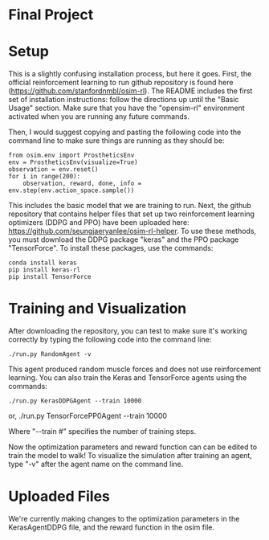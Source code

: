 # Final Project

# Setup
This is a slightly confusing installation process, but here it goes. First, the official reinforcement learning to run github repository
is found here (https://github.com/stanfordnmbl/osim-rl). The README includes the first set of installation instructions: follow the
directions up until the "Basic Usage" section. Make sure that you have the "opensim-rl" environment activated when you are running any 
future commands.

Then, I would suggest copying and pasting the following code into the command line to make sure things are running as they should be:

    from osim.env import ProstheticsEnv 
    env = ProstheticsEnv(visualize=True)
    observation = env.reset()
    for i in range(200):
        observation, reward, done, info = env.step(env.action_space.sample())


This includes the basic model that we are training to run. Next, the github repository that contains helper files that set up two 
reinforcement learning optimizers (DDPG and PPO) have been uploaded here: https://github.com/seungjaeryanlee/osim-rl-helper. 
To use these methods, you must download the DDPG package "keras" and the PPO package "TensorForce". To install these packages, 
use the commands:

    conda install keras
    pip install keras-rl
    pip install TensorForce

# Training and Visualization

After downloading the repository, you can test to make sure it's working correctly by typing the following code into the command line:

    ./run.py RandomAgent -v

This agent produced random muscle forces and does not use reinforcement learning. You can also train the Keras and TensorForce 
agents using the commands:

    ./run.py KerasDDPGAgent --train 10000
or,
    ./run.py TensorForcePP0Agent --train 10000

Where "--train #" specifies the number of training steps.

Now the optimization parameters and reward function can can be edited to train the model to walk! To visualize the simulation after 
training an agent, type "-v" after the agent name on the command line.
# Uploaded Files
We're currently making changes to the optimization parameters in the KerasAgentDDPG file, and the reward function in the osim file. 
